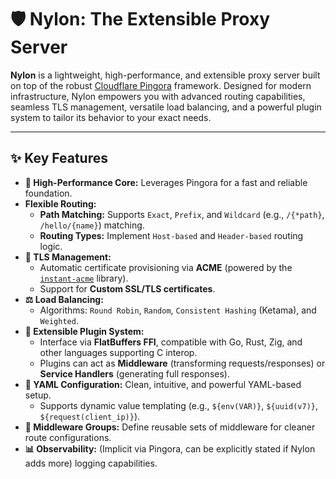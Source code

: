 # 🛡️ Nylon: The Extensible Proxy Server

**Nylon** is a lightweight, high-performance, and extensible proxy server built on top of the robust [Cloudflare Pingora](https://github.com/cloudflare/pingora) framework. Designed for modern infrastructure, Nylon empowers you with advanced routing capabilities, seamless TLS management, versatile load balancing, and a powerful plugin system to tailor its behavior to your exact needs.

-----

## ✨ Key Features

  * **🚀 High-Performance Core:** Leverages Pingora for a fast and reliable foundation.
  * **Flexible Routing:**
      * **Path Matching:** Supports `Exact`, `Prefix`, and `Wildcard` (e.g., `/{*path}`, `/hello/{name}`) matching.
      * **Routing Types:** Implement `Host-based` and `Header-based` routing logic.
  * **🔐 TLS Management:**
      * Automatic certificate provisioning via **ACME** (powered by the [`instant-acme`](https://crates.io/crates/instant-acme) library).
      * Support for **Custom SSL/TLS certificates**.
  * **⚖️ Load Balancing:**
      * Algorithms: `Round Robin`, `Random`, `Consistent Hashing` (Ketama), and `Weighted`.
  * **🔌 Extensible Plugin System:**
      * Interface via **FlatBuffers FFI**, compatible with Go, Rust, Zig, and other languages supporting C interop.
      * Plugins can act as **Middleware** (transforming requests/responses) or **Service Handlers** (generating full responses).
  * **📝 YAML Configuration:** Clean, intuitive, and powerful YAML-based setup.
      * Supports dynamic value templating (e.g., `${env(VAR)}`, `${uuid(v7)}`, `${request(client_ip)}`).
  * **🧩 Middleware Groups:** Define reusable sets of middleware for cleaner route configurations.
  * **📊 Observability:** (Implicit via Pingora, can be explicitly stated if Nylon adds more) logging capabilities.